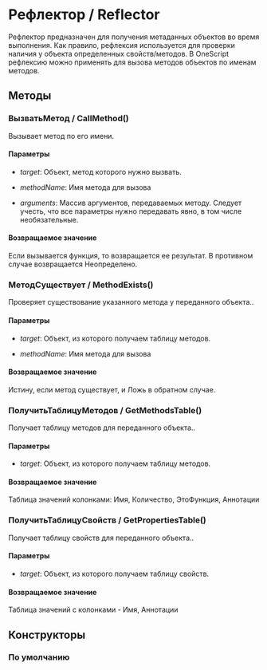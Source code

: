 
# Рефлектор / Reflector

    
    
Рефлектор предназначен для получения метаданных объектов во время выполнения.
Как правило, рефлексия используется для проверки наличия у объекта определенных свойств/методов.
В OneScript рефлексию можно применять для вызова методов объектов по именам методов.


  
  
## Методы
    
### ВызватьМетод / CallMethod()
    
    
    
Вызывает метод по его имени.


  
  
#### Параметры

* *target*: Объект, метод которого нужно вызвать.

* *methodName*: Имя метода для вызова

* *arguments*: Массив аргументов, передаваемых методу. Следует учесть, что все параметры нужно передавать явно, в том числе необязательные.

#### Возвращаемое значение

Если вызывается функция, то возвращается ее результат. В противном случае возвращается Неопределено.

  
### МетодСуществует / MethodExists()
    
    
    
Проверяет существование указанного метода у переданного объекта..


  
  
#### Параметры

* *target*: Объект, из которого получаем таблицу методов.

* *methodName*: Имя метода для вызова

#### Возвращаемое значение

Истину, если метод существует, и Ложь в обратном случае.

  
### ПолучитьТаблицуМетодов / GetMethodsTable()
    
    
    
Получает таблицу методов для переданного объекта..


  
  
#### Параметры

* *target*: Объект, из которого получаем таблицу методов.

#### Возвращаемое значение

Таблица значений колонками: Имя, Количество, ЭтоФункция, Аннотации

  
### ПолучитьТаблицуСвойств / GetPropertiesTable()
    
    
    
Получает таблицу свойств для переданного объекта..


  
  
#### Параметры

* *target*: Объект, из которого получаем таблицу свойств.

#### Возвращаемое значение

Таблица значений с колонками - Имя, Аннотации

  
## Конструкторы

  
### По умолчанию